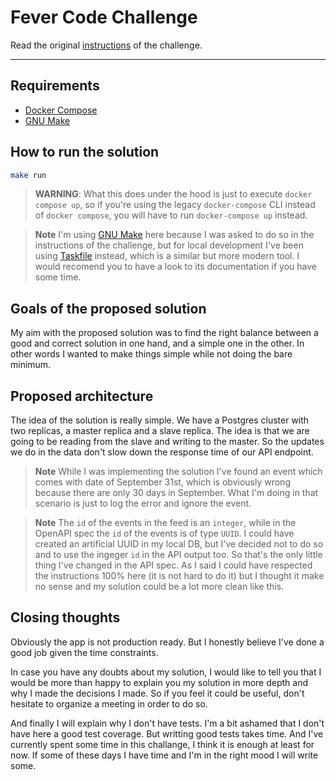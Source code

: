 # Fever Code Challenge

Read the original [instructions](instructions.md) of the challenge.

***

## Requirements
- [Docker Compose](https://docs.docker.com/compose/)
- [GNU Make](https://www.gnu.org/software/make/)

## How to run the solution
```sh
make run
```

> **WARNING**:
> What this does under the hood is just to execute `docker compose up`, so if you're using the legacy `docker-compose` CLI instead of `docker compose`, you will have to run `docker-compose up` instead.

> **Note**
> I'm using [GNU Make](https://www.gnu.org/software/make/) here because I was asked to do so in the instructions of the challenge, but for local development I've been using [Taskfile](https://taskfile.dev/) instead, which is a similar but more modern tool. I would recomend you to have a look to its documentation if you have some time.

## Goals of the proposed solution
My aim with the proposed solution was to find the right balance between a good and correct solution in one hand, and a simple one in the other. In other words I wanted to make things simple while not doing the bare minimum.

## Proposed architecture
The idea of the solution is really simple. We have a Postgres cluster with two replicas, a master replica and a slave replica. The idea is that we are going to be reading from the slave and writing to the master. So the updates we do in the data don't slow down the response time of our API endpoint.

> **Note**
> While I was implementing the solution I've found an event which comes with date of September 31st, which is obviously wrong because there are only 30 days in September. What I'm doing in that scenario is just to log the error and ignore the event.

> **Note**
> The `id` of the events in the feed is an `integer`, while in the OpenAPI spec the `id` of the events is of type `UUID`. I could have created an artificial UUID in my local DB, but I've decided not to do so and to use the ingeger `id` in the API output too. So that's the only little thing I've changed in the API spec. As I said I could have respected the instructions 100% here (it is not hard to do it) but I thought it make no sense and my solution could be a lot more clean like this.

## Closing thoughts
Obviously the app is not production ready. But I honestly believe I've done a good job given the time constraints.

In case you have any doubts about my solution, I would like to tell you that I would be more than happy to explain you my solution in more depth and why I made the decisions I made. So if you feel it could be useful, don't hesitate to organize a meeting in order to do so.

And finally I will explain why I don't have tests. I'm a bit ashamed that I don't have here a good test coverage. But writting good tests takes time. And I've currently spent some time in this challange, I think it is enough at least for now. If some of these days I have time and I'm in the right mood I will write some.
